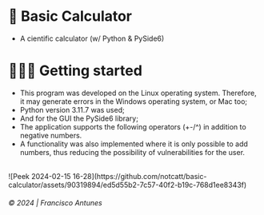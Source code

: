 # 🧮 Basic Calculator 
<ul>
  <li>A cientific calculator (w/ Python & PySide6)</li>
</ul>

# 👨🏻‍💻 Getting started 

<ul> 
<li>This program was developed on the Linux operating system. Therefore, it may generate errors in the Windows operating system, or Mac too;</li>
<li>Python version 3.11.7 was used;</li>
<li>And for the GUI the PySide6 library;</li>  
<li>The application supports the following operators (+-/^) in addition to negative numbers.</li>
<li>A functionality was also implemented where it is only possible to add numbers, thus reducing the possibility of vulnerabilities for the user.</li>  
</ul>
</br>
![Peek 2024-02-15 16-28](https://github.com/notcatt/basic-calculator/assets/90319894/ed5d55b2-7c57-40f2-b19c-768d1ee8343f)

###### © 2024 | Francisco Antunes
